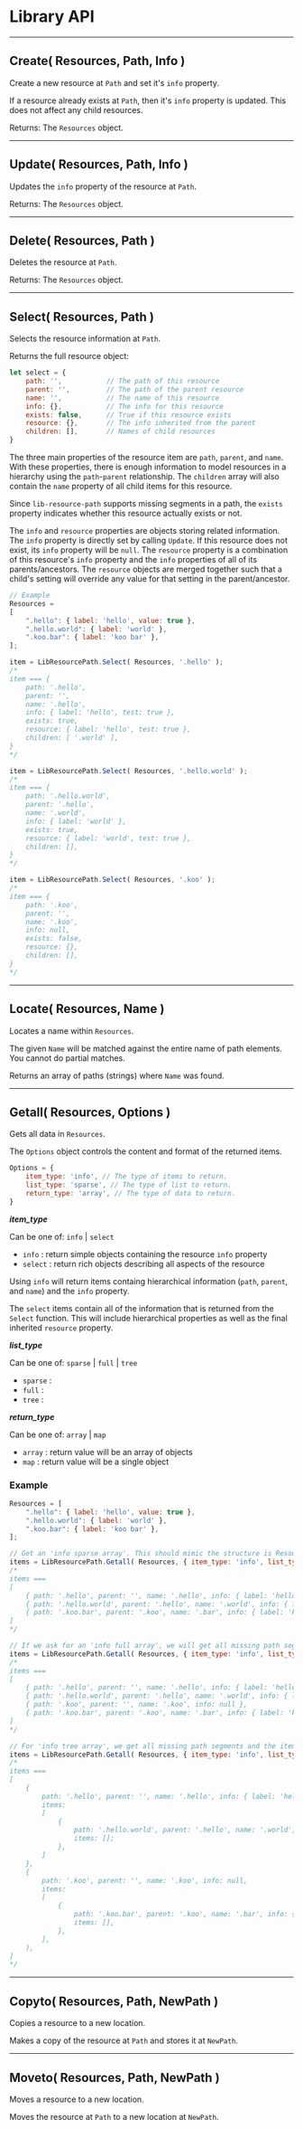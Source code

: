 
# Library API


---------------------------------------------------------------------


## Create( Resources, Path, Info )

Create a new resource at `Path` and set it's `info` property.

If a resource already exists at `Path`, then it's `info` property is updated.
This does not affect any child resources.

Returns: The `Resources` object.


---------------------------------------------------------------------


## Update( Resources, Path, Info )

Updates the `info` property of the resource at `Path`.

Returns: The `Resources` object.


---------------------------------------------------------------------


## Delete( Resources, Path )

Deletes the resource at `Path`.

Returns: The `Resources` object.


---------------------------------------------------------------------


## Select( Resources, Path )

Selects the resource information at `Path`.

Returns the full resource object:
```js
let select = {
	path: '',			// The path of this resource
	parent: '',			// The path of the parent resource
	name: '',			// The name of this resource
	info: {},			// The info for this resource
	exists: false,		// True if this resource exists
	resource: {},		// The info inherited from the parent
	children: [],		// Names of child resources
}
```

The three main properties of the resource item are `path`, `parent`, and `name`.
With these properties, there is enough information to model resources in a hierarchy using the `path`-`parent` relationship.
The `children` array will also contain the `name` property of all child items for this resource.

Since `lib-resource-path` supports missing segments in a path, the `exists` property indicates whether this resource actually exists or not.

The `info` and `resource` properties are objects storing related information.
The `info` property is directly set by calling `Update`.
If this resource does not exist, its `info` property will be `null`.
The `resource` property is a combination of this resource's `info` property and the `info` properties of all of its parents/ancestors.
The `resource` objects are merged together such that a child's setting will override any value for that setting in the parent/ancestor.

```js
// Example
Resources =
[
	".hello": { label: 'hello', value: true },
	".hello.world": { label: 'world' },
	".koo.bar": { label: 'koo bar' },
];

item = LibResourcePath.Select( Resources, '.hello' );
/*
item === {
	path: '.hello',
	parent: '',
	name: '.hello',
	info: { label: 'hello', test: true },
	exists: true,
	resource: { label: 'hello', test: true },
	children: [ '.world' ],
}
*/

item = LibResourcePath.Select( Resources, '.hello.world' );
/*
item === {
	path: '.hello.world',
	parent: '.hello',
	name: '.world',
	info: { label: 'world' },
	exists: true,
	resource: { label: 'world', test: true },
	children: [],
}
*/

item = LibResourcePath.Select( Resources, '.koo' );
/*
item === {
	path: '.koo',
	parent: '',
	name: '.koo',
	info: null,
	exists: false,
	resource: {},
	children: [],
}
*/
```


---------------------------------------------------------------------


## Locate( Resources, Name )

Locates a name within `Resources`.

The given `Name` will be matched against the entire name of path elements.
You cannot do partial matches.

Returns an array of paths (strings) where `Name` was found.


---------------------------------------------------------------------


## Getall( Resources, Options )

Gets all data in `Resources`.

The `Options` object controls the content and format of the returned items.

```js
Options = {
	item_type: 'info', // The type of items to return.
	list_type: 'sparse', // The type of list to return.
	return_type: 'array', // The type of data to return.
}
```

***item_type***

Can be one of: `info` | `select`

- `info`   : return simple objects containing the resource `info` property
- `select` : return rich objects describing all aspects of the resource

Using `info` will return items containg hierarchical information (`path`, `parent`, and `name`) and the `info` property.

The `select` items contain all of the information that is returned from the `Select` function.
This will include hierarchical properties as well as the final inherited `resource` property.


***list_type***

Can be one of: `sparse` | `full` | `tree`

- `sparse` :
- `full`   :
- `tree`   :


***return_type***

Can be one of: `array` | `map`

- `array`  : return value will be an array of objects
- `map`    : return value will be a single object


### Example
```js
Resources = [
	".hello": { label: 'hello', value: true },
	".hello.world": { label: 'world' },
	".koo.bar": { label: 'koo bar' },
];

// Get an 'info sparse array'. This should mimic the structure is Resources closely.
items = LibResourcePath.Getall( Resources, { item_type: 'info', list_type: 'sparse', return_type: 'array'} );
/*
items ===
[
	{ path: '.hello', parent: '', name: '.hello', info: { label: 'hello', value: true } },
	{ path: '.hello.world', parent: '.hello', name: '.world', info: { label: 'world' } },
	{ path: '.koo.bar', parent: '.koo', name: '.bar', info: { label: 'koo bar' } },
]
*/

// If we ask for an 'info full array', we will get all missing path segments (.koo) as well.
items = LibResourcePath.Getall( Resources, { item_type: 'info', list_type: 'full', return_type: 'array'} );
/*
items ===
[
	{ path: '.hello', parent: '', name: '.hello', info: { label: 'hello', value: true } },
	{ path: '.hello.world', parent: '.hello', name: '.world', info: { label: 'world' } },
	{ path: '.koo', parent: '', name: '.koo', info: null },
	{ path: '.koo.bar', parent: '.koo', name: '.bar', info: { label: 'koo bar' } },
]
*/

// For 'info tree array', we get all missing path segments and the items are stored in embedded arrays.
items = LibResourcePath.Getall( Resources, { item_type: 'info', list_type: 'tree', return_type: 'array'} );
/*
items ===
[
	{
		path: '.hello', parent: '', name: '.hello', info: { label: 'hello', value: true },
		items:
		[
			{
				path: '.hello.world', parent: '.hello', name: '.world', info: { label: 'world' },
				items: [];
			},
		]
	},
	{
		path: '.koo', parent: '', name: '.koo', info: null,
		items: 
		[
			{
				path: '.koo.bar', parent: '.koo', name: '.bar', info: { label: 'koo bar' },
				items: [],
			},
		],
	),
]
*/
```


---------------------------------------------------------------------


## Copyto( Resources, Path, NewPath )

Copies a resource to a new location.

Makes a copy of the resource at `Path` and stores it at `NewPath`.


---------------------------------------------------------------------


## Moveto( Resources, Path, NewPath )

Moves a resource to a new location.

Moves the resource at `Path` to a new location at `NewPath`.

